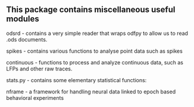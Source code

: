 This package contains miscellaneous useful modules
--------------------------------------------------

odsrd - contains a very simple reader that wraps odfpy to allow us to read .ods documents.

spikes - contains various functions to analyse point data such as spikes

continuous - functions to process and analyze continuous data, such as LFPs and other raw traces.

stats.py - contains some elementary statistical functions:

nframe - a framework for handling neural data linked to epoch based behavioral experiments